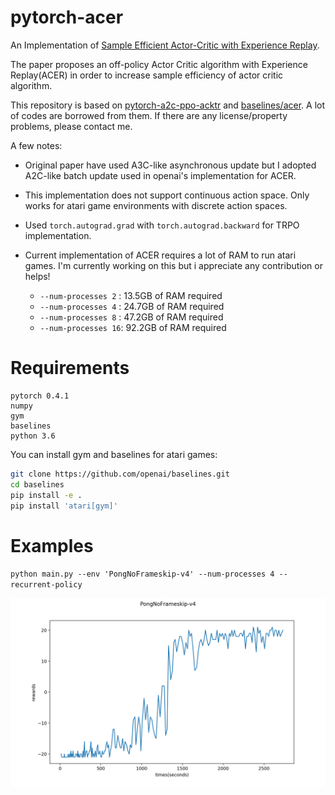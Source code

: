 # pytorch-acer

An Implementation of [Sample Efficient Actor-Critic with Experience Replay](https://arxiv.org/abs/1611.01224).

The paper proposes an off-policy Actor Critic algorithm with Experience Replay(ACER) in order to increase sample efficiency of actor critic algorithm.

This repository is based on [pytorch-a2c-ppo-acktr](https://github.com/ikostrikov/pytorch-a2c-ppo-acktr) and [baselines/acer](https://github.com/openai/baselines/tree/master/baselines/acer). A lot of codes are borrowed from them. If there are any license/property problems, please contact me.

A few notes:
- Original paper have used A3C-like asynchronous update but I adopted A2C-like batch update used in openai's implementation for ACER.

- This implementation does not support continuous action space. Only works for atari game environments with discrete action spaces.

- Used `torch.autograd.grad` with `torch.autograd.backward` for TRPO implementation.

- Current implementation of ACER requires a lot of RAM to run atari games. I'm currently working on this but i appreciate any contribution or helps!
    - `--num-processes 2` : 13.5GB of RAM required
    - `--num-processes 4` : 24.7GB of RAM required
    - `--num-processes 8` : 47.2GB of RAM required
    - `--num-processes 16`: 92.2GB of RAM required



# Requirements
```
pytorch 0.4.1
numpy
gym
baselines
python 3.6
```

You can install gym and baselines for atari games:

```bash
git clone https://github.com/openai/baselines.git
cd baselines
pip install -e .
pip install 'atari[gym]'
```

# Examples

`python main.py --env 'PongNoFrameskip-v4' --num-processes 4 --recurrent-policy`

![PongNoFrameskip-v4](imgs/pong.png)

